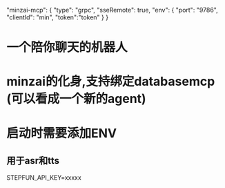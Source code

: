 "minzai-mcp": {
      "type": "grpc",
      "sseRemote": true,
      "env": {
        "port": "9786",
        "clientId": "min",
        "token":"token"
      }
}


# 一个陪你聊天的机器人
# minzai的化身,支持绑定databasemcp (可以看成一个新的agent)

# 启动时需要添加ENV
## 用于asr和tts
STEPFUN_API_KEY=xxxxx